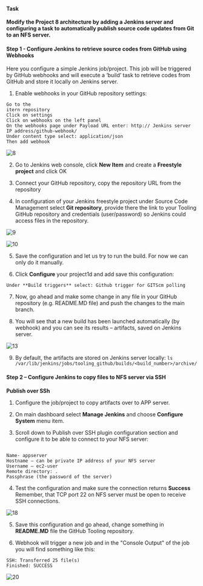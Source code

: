 
#### Task
**Modify the Project 8 architecture by adding a Jenkins server and configuring a task to automatically publish source code updates from Git to an NFS server.**



#### Step 1 - Configure Jenkins to retrieve source codes from GitHub using Webhooks
Here you configure a simple Jenkins job/project. This job will be triggered by GitHub webhooks and will execute a ‘build’ task to retrieve codes from GitHub and store it locally on Jenkins server.

1. Enable webhooks in your GitHub repository settings:

```
Go to the 
itern repository
Click on settings
Click on webhooks on the left panel
On the webhooks page under Payload URL enter: http:// Jenkins server IP address/github-webhook/
Under content type select: application/json
Then add webhook
```
![8](https://user-images.githubusercontent.com/101978292/217398817-92b7de5d-9516-4773-8223-27868f9867a3.jpg)


2. Go to Jenkins web console, click **New Item** and create a **Freestyle project** and click OK

3. Connect your GitHub repository, copy the repository URL from the repository

4. In configuration of your Jenkins freestyle project under Source Code Management select **Git repository**, provide there the link to your Tooling GitHub repository and credentials (user/password) so Jenkins could access files in the repository.

![9](https://user-images.githubusercontent.com/101978292/217399139-b719a731-55f6-4340-8ec3-f4ba79957d2b.jpg)

![10](https://user-images.githubusercontent.com/101978292/217399209-47c65df8-2963-47a9-a0cc-89e54727ad36.jpg)


5. Save the configuration and let us try to run the build. For now we can only do it manually.


6. Click **Configure** your project1d and add save this configuration:

``` 
Under **Build triggers** select: Github trigger for GITScm polling

```

7. Now, go ahead and make some change in any file in your GitHub repository (e.g. README.MD file) and push the changes to the main branch.

8. You will see that a new build has been launched automatically (by webhook) and you can see its results – artifacts, saved on Jenkins server.


![13](https://user-images.githubusercontent.com/101978292/217399835-caa9ee2f-03ed-4492-837e-011dc439d286.jpg)

9. By default, the artifacts are stored on Jenkins server locally: `ls /var/lib/jenkins/jobs/tooling_github/builds/<build_number>/archive/`


#### Step 2 – Configure Jenkins to copy files to NFS server via SSH

**Publish over SSh**

1. Configure the job/project to copy artifacts over to APP server.

2. On main dashboard select **Manage Jenkins** and choose **Configure System** menu item.

3. Scroll down to Publish over SSH plugin configuration section and configure it to be able to connect to your NFS server:


```

Name- appserver
Hostname – can be private IP address of your NFS server
Username – ec2-user 
Remote directory: . 
Passphrase (the password of the server)

```


4. Test the configuration and make sure the connection returns **Success** Remember, that TCP port 22 on NFS server must be open to receive SSH connections.

![18](https://user-images.githubusercontent.com/101978292/217401048-80806dce-8415-408f-866d-71166ad1a105.jpg)




5. Save this configuration and go ahead, change something in **README.MD** file the GitHub Tooling repository.

6. Webhook will trigger a new job and in the "Console Output" of the job you will find something like this:

```
SSH: Transferred 25 file(s)
Finished: SUCCESS

```

![20](https://user-images.githubusercontent.com/101978292/217401581-54ef5f90-9fab-4a95-9b78-45c3c42a9f3a.jpg)



